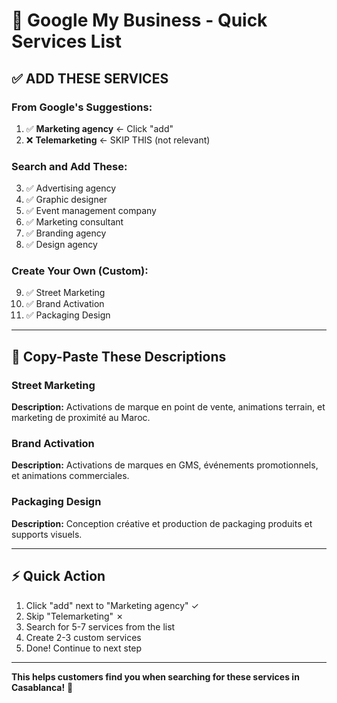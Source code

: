 # 🚀 Google My Business - Quick Services List

## ✅ ADD THESE SERVICES

### From Google's Suggestions:

1. ✅ **Marketing agency** ← Click "add"
2. ❌ **Telemarketing** ← SKIP THIS (not relevant)

### Search and Add These:

3. ✅ Advertising agency
4. ✅ Graphic designer
5. ✅ Event management company
6. ✅ Marketing consultant
7. ✅ Branding agency
8. ✅ Design agency

### Create Your Own (Custom):

9. ✅ Street Marketing
10. ✅ Brand Activation
11. ✅ Packaging Design

---

## 🎯 Copy-Paste These Descriptions

### Street Marketing

**Description:** Activations de marque en point de vente, animations terrain, et marketing de proximité au Maroc.

### Brand Activation

**Description:** Activations de marques en GMS, événements promotionnels, et animations commerciales.

### Packaging Design

**Description:** Conception créative et production de packaging produits et supports visuels.

---

## ⚡ Quick Action

1. Click "add" next to "Marketing agency" ✓
2. Skip "Telemarketing" ✗
3. Search for 5-7 services from the list
4. Create 2-3 custom services
5. Done! Continue to next step

---

**This helps customers find you when searching for these services in Casablanca!** 🎯
